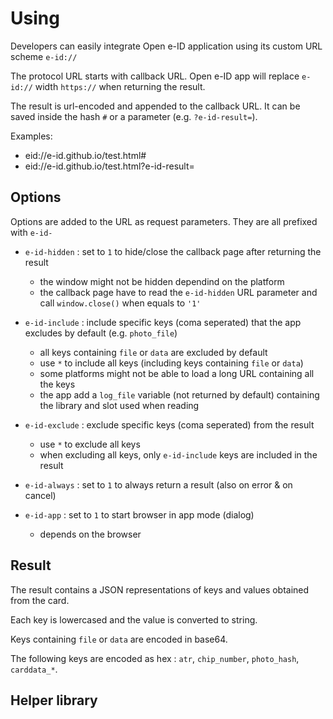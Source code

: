 # Using

Developers can easily integrate Open e-ID application using its custom URL scheme `e-id://`

The protocol URL starts with callback URL. Open e-ID app will replace `e-id://` width `https://` when returning the result.

The result is url-encoded and appended to the callback URL. It can be saved inside the hash `#` or a parameter (e.g. `?e-id-result=`).

Examples:

* eid://e-id.github.io/test.html#
* eid://e-id.github.io/test.html?e-id-result=

## Options

Options are added to the URL as request parameters. They are all prefixed with `e-id-`

* `e-id-hidden` : set to `1` to hide/close the callback page after returning the result
  - the window might not be hidden dependind on the platform
  - the callback page have to read the `e-id-hidden` URL parameter and call `window.close()` when equals to `'1'`

* `e-id-include` : include specific keys (coma seperated) that the app excludes by default (e.g. `photo_file`)
  - all keys containing `file` or `data` are excluded by default
  - use `*` to include all keys (including keys containing `file` or `data`)
  - some platforms might not be able to load a long URL containing all the keys
  - the app add a `log_file` variable (not returned by default) containing the library and slot used when reading

* `e-id-exclude` : exclude specific keys (coma seperated) from the result
  - use `*` to exclude all keys
  - when excluding all keys, only `e-id-include` keys are included in the result

* `e-id-always` : set to `1` to always return a result (also on error & on cancel)

* `e-id-app` : set to `1` to start browser in app mode (dialog)
  - depends on the browser

## Result

The result contains a JSON representations of keys and values obtained from the card.

Each key is lowercased and the value is converted to string.

Keys containing `file` or `data` are encoded in base64.

The following keys are encoded as hex : `atr`, `chip_number`, `photo_hash`, `carddata_*`.

## Helper library
